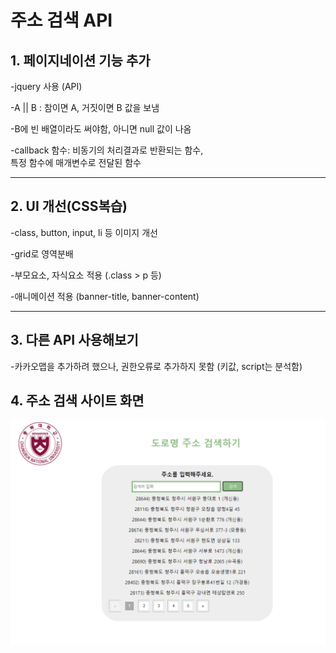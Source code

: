 # 주소 검색 API

## 1. 페이지네이션 기능 추가

-jquery 사용 (API)

-A || B : 참이면 A, 거짓이면 B 값을 보냄

-B에 빈 배열이라도 써야함, 아니면 null 값이 나옴

-callback 함수: 비동기의 처리결과로 반환되는 함수,<br> 
                특정 함수에 매개변수로 전달된 함수

 -----------------------------------------           

## 2. UI 개선(CSS복습)

-class, button, input, li 등 이미지 개선

-grid로 영역분배

-부모요소, 자식요소 적용 (.class > p 등)

-애니메이션 적용 (banner-title, banner-content)

---------------------------------------------------

## 3. 다른 API 사용해보기

-카카오맵을 추가하려 했으나, 권한오류로 추가하지 못함
(키값, script는 분석함)

## 4. 주소 검색 사이트 화면

<img src="./img/02.png">

